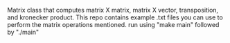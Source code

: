 Matrix class that computes matrix X matrix, matrix X vector, transposition, and kronecker product. This repo contains example .txt files you can use to perform the matrix operations mentioned. run using "make main" followed by "./main"
